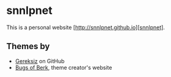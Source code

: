 # snnlpnet
This is a personal website [http://snnlpnet.github.io][snnlpnet].
## Themes by
* [Gereksiz][github] on GitHub
* [Bugs of Berk][bob], theme creator's website

[github]: https://github.com/berkoz/gereksiz/
[bob]: http://bugsofberk.net
[snnlpnet]: http://snnlpnet.github.io
